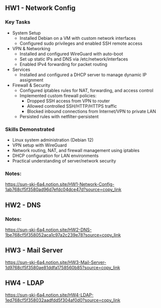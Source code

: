 ## HW1 - Network Config
### Key Tasks
- System Setup
	- Installed Debian on a VM with custom network interfaces
	- Configured sudo privileges and enabled SSH remote access
- VPN & Networking
	- Installed and configured WireGuard with auto-boot
	- Set up static IPs and DNS via /etc/network/interfaces
	- Enabled IPv4 forwarding for packet routing
- Services
	- Installed and configured a DHCP server to manage dynamic IP assignment
- Firewall & Security
  	- Configured iptables rules for NAT, forwarding, and access control
  	- Implemented custom firewall policies:
    	- Dropped SSH access from VPN to router
    	- Allowed controlled SSH/HTTP/HTTPS traffic
    	- Blocked inbound connections from Internet/VPN to private LAN
  	- Persisted rules with netfilter-persistent
### Skills Demonstrated
- Linux system administration (Debian 12)
- VPN setup with WireGuard
- Network routing, NAT, and firewall management using iptables
- DHCP configuration for LAN environments
- Practical understanding of server/network security
### Notes: 
https://sun-ski-6a4.notion.site/HW1-Network-Config-1ab768cf5f3580ad96d7efdc04dce47d?source=copy_link

## HW2 - DNS

### Notes:
https://sun-ski-6a4.notion.site/HW2-DNS-1be768cf5f358052aca1c97a2c239e78?source=copy_link

## HW3 - Mail Server
https://sun-ski-6a4.notion.site/HW3-Mail-Server-1d9768cf5f3580ae81ddfa1758560b85?source=copy_link

## HW4 - LDAP
https://sun-ski-6a4.notion.site/HW4-LDAP-1ed768cf5f358032aadfdd5f304af0d0?source=copy_link

